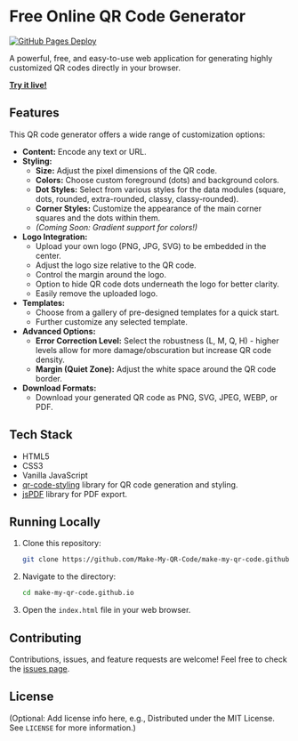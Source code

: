 # Free Online QR Code Generator

[![GitHub Pages Deploy](https://github.com/Make-My-QR-Code/make-my-qr-code.github.io/actions/workflows/pages/pages-build-deployment/badge.svg)](https://github.com/Make-My-QR-Code/make-my-qr-code.github.io/actions/workflows/pages/pages-build-deployment)

A powerful, free, and easy-to-use web application for generating highly customized QR codes directly in your browser.

**[Try it live!](https://make-my-qr-code.github.io/)**

<!-- Add a screenshot or GIF here later -->
<!-- ![Screenshot of QR Code Generator](screenshot.png) -->

## Features

This QR code generator offers a wide range of customization options:

- **Content:** Encode any text or URL.
- **Styling:**
  - **Size:** Adjust the pixel dimensions of the QR code.
  - **Colors:** Choose custom foreground (dots) and background colors.
  - **Dot Styles:** Select from various styles for the data modules (square, dots, rounded, extra-rounded, classy, classy-rounded).
  - **Corner Styles:** Customize the appearance of the main corner squares and the dots within them.
  - _(Coming Soon: Gradient support for colors!)_
- **Logo Integration:**
  - Upload your own logo (PNG, JPG, SVG) to be embedded in the center.
  - Adjust the logo size relative to the QR code.
  - Control the margin around the logo.
  - Option to hide QR code dots underneath the logo for better clarity.
  - Easily remove the uploaded logo.
- **Templates:**
  - Choose from a gallery of pre-designed templates for a quick start.
  - Further customize any selected template.
- **Advanced Options:**
  - **Error Correction Level:** Select the robustness (L, M, Q, H) - higher levels allow for more damage/obscuration but increase QR code density.
  - **Margin (Quiet Zone):** Adjust the white space around the QR code border.
- **Download Formats:**
  - Download your generated QR code as PNG, SVG, JPEG, WEBP, or PDF.

## Tech Stack

- HTML5
- CSS3
- Vanilla JavaScript
- [qr-code-styling](https://github.com/kozakdenys/qr-code-styling) library for QR code generation and styling.
- [jsPDF](https://github.com/parallax/jsPDF) library for PDF export.

## Running Locally

1.  Clone this repository:
    ```bash
    git clone https://github.com/Make-My-QR-Code/make-my-qr-code.github.io.git
    ```
2.  Navigate to the directory:
    ```bash
    cd make-my-qr-code.github.io
    ```
3.  Open the `index.html` file in your web browser.

## Contributing

Contributions, issues, and feature requests are welcome! Feel free to check the [issues page](https://github.com/Make-My-QR-Code/make-my-qr-code.github.io/issues).

## License

(Optional: Add license info here, e.g., Distributed under the MIT License. See `LICENSE` for more information.)
